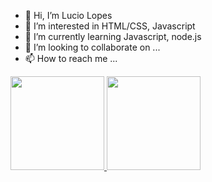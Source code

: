 - 👋 Hi, I’m Lucio Lopes
- 👀 I’m interested in HTML/CSS, Javascript
- 🌱 I’m currently learning Javascript, node.js
- 💞️ I’m looking to collaborate on ...
- 📫 How to reach me ...

<div>
  <a href="https://github.com/lucio-lopes">
  <img height="150em" src="https://github-readme-stats.vercel.app/api?username=lucio-lopes&show_icons=true&theme=omni&include_all_commits=true&count_private=true"/>
  <img height="150em" src="https://github-readme-stats.vercel.app/api/top-langs/?username=lucio-lopes&hide=jupyter%20notebook&layout=compact&langs_count=6&theme=omni"/>
</div>
